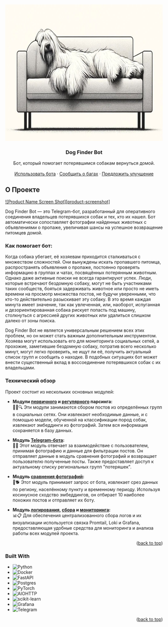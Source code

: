 <!-- PROJECT LOGO -->
<br />
<div align="center">
  <a href="https://github.com/github_username/repo_name">
    <img src="https://github.com/rocinantt/DogFinderBot/blob/main/photo/dog2.jpg" alt="Logo" width="770" height="435">
  </a>

  <h3 align="center">Dog Finder Bot</h3>

  <p align="center">
    Бот, который помогает потерявшимся собакам вернуться домой.
    <br />
    <br />
    <a href="https://web.telegram.org/a/#7411138567">Использовать бота</a>
    ·
    <a href="https://github.com/rocinantt/DogFinderBot/issues/new?labels=bug&template=bug-report---.md">Сообщить о багах</a>
    ·
    <a href="https://github.com/rocinantt/DogFinderBot/issues/new?labels=enhancement&template=feature-request---.md">Предложить улучшение</a>
  </p>
</div>



<!-- ABOUT THE PROJECT -->
## О Проекте

[![Product Name Screen Shot][product-screenshot]](https://example.com)

Dog Finder Bot — это Telegram-бот, разработанный для оперативного соединения владельцев потерявшихся собак и тех, кто их нашел. Бот автоматически сопоставляет фотографии найденных животных с объявлениями о пропаже, увеличивая шансы на успешное возвращение питомцев домой.

### Как помогает бот:

  Когда собака убегает, её хозяевам приходится сталкиваться с множеством сложностей. Они вынуждены искать пропавшего питомца, распространять объявления о пропаже, постоянно проверять информацию в группах и чатах, посвящённых потерянным животным. Однако даже активные поиски не всегда гарантируют успех. Люди, которые встречают бездомную собаку, могут не быть участниками таких сообществ, бояться задерживать животное или просто не иметь времени на просмотр множества постов, не будучи уверенными, что кто-то действительно разыскивает эту собаку. В это время каждая минута имеет значение, так как увлеченная, или, наоборот, испуганная и дезориентированная собака рискует попасть под машину, столкнуться с агрессией других животных или удалиться слишком далеко от зоны поиска.

  Dog Finder Bot не является универсальным решением всех этих проблем, но он может стать важным дополнительным инструментом. Хозяева могут использовать его для мониторинга социальных сетей, а прохожие, заметившие бездомную собаку, потратив всего несколько минут, могут легко проверить, не ищут ли её, получить актуальный список групп и сообщить о находке. В подобных ситуациях бот может внести существенный вклад в воссоединение потерявшихся собак с их владельцами.

### Технический обзор

Проект состоит из нескольких основных модулей:

- **Модули [первичного](https://github.com/rocinantt/DogFinderBot/tree/main/primary_parser) и [регулярного](https://github.com/rocinantt/DogFinderBot/tree/main/regular_parser) парсинга:**<br/>
  🕵️‍♂️🔍 Эти модули занимаются сбором постов из определённых групп в социальных сетях. Они извлекают необходимые данные, и с помощью модели, обученной на классификации пород собак, извлекают эмбеддинги из фотографий. Затем вся информация сохраняется в базу данных.

- **Модуль [Telegram-бота](https://github.com/rocinantt/DogFinderBot/tree/main/tg_bot):**<br/>
  🤖💬 Этот модуль отвечает за взаимодействие с пользователем, принимая фотографию и данные для фильтрации постов. Он отправляет данные в модуль сравнения фотографий и возвращает пользователю полученные посты. Также предоставляет доступ к актуальному списку региональных групп "потеряшек".
 
- **Модуль [сравнения фотографий](https://github.com/rocinantt/DogFinderBot/tree/main/photo_comparator):**<br/>
   🐩🐕 Этот модуль принимает запрос от бота, извлекает срез данных по региону, населённому пункту и временному периоду. Используя косинусное сходство эмбеддингов, он отбирает 10 наиболее похожих постов и отправляет их боту.

- **Модуль [логирования](https://github.com/rocinantt/DogFinderBot/tree/main/loki), [сбора](https://github.com/rocinantt/DogFinderBot/tree/main/promtail) и [мониторинга](https://github.com/rocinantt/DogFinderBot/tree/main/grafana):**<br/>
  📊📋  Для обеспечения централизованного сбора логов и их визуализации используется связка Promtail, Loki и Grafana, предоставляющая удобные средства для мониторинга и анализа работы всех модулей проекта.

<p align="right">(<a href="#readme-top">back to top</a>)</p>

### Built With

* ![Python](https://img.shields.io/badge/python-3670A0?style=for-the-badge&logo=python&logoColor=ffdd54)
* ![Docker](https://img.shields.io/badge/docker-%230db7ed.svg?style=for-the-badge&logo=docker&logoColor=white)
* ![FastAPI](https://img.shields.io/badge/FastAPI-005571?style=for-the-badge&logo=fastapi)
* ![Postgres](https://img.shields.io/badge/postgres-%23316192.svg?style=for-the-badge&logo=postgresql&logoColor=white)
* ![PyTorch](https://img.shields.io/badge/PyTorch-%23EE4C2C.svg?style=for-the-badge&logo=PyTorch&logoColor=white)
* ![AIOHTTP](https://img.shields.io/badge/iohttp-%232C5bb4.svg?style=for-the-badge&logo=aiohttp&logoColor=white)
* ![scikit-learn](https://img.shields.io/badge/scikit--learn-%23F7931E.svg?style=for-the-badge&logo=scikit-learn&logoColor=white)
* ![Grafana](https://img.shields.io/badge/grafana-%23F46800.svg?style=for-the-badge&logo=grafana&logoColor=white)
* ![Telegram](https://img.shields.io/badge/Telegram-2CA5E0?style=for-the-badge&logo=telegram&logoColor=white)


<p align="right">(<a href="#readme-top">back to top</a>)</p>

